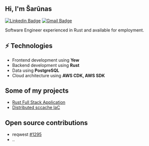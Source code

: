 <h2> Hi, I'm Šarūnas </h2>

[![Linkedin Badge](https://img.shields.io/badge/-sarunasgincas-blue?style=flat-square&logo=Linkedin&logoColor=white&link=https://www.linkedin.com/in/sarunas-gincas-a91676211/)](https://www.linkedin.com/in/sarunas-gincas-a91676211/) 
[![Gmail Badge](https://img.shields.io/badge/-sarunas.gincas@gmail.com-c14438?style=flat-square&logo=Gmail&logoColor=white&link=mailto:sarunas.gincas@gmail.com)](mailto:sarunas.gincas@gmail.com)

Software Engineer experienced in Rust and available for employment.

## ⚡ Technologies
- Frontend development using **Yew**
- Backend development using **Rust**
- Data using **PostgreSQL**
- Cloud architecture using **AWS CDK, AWS SDK**

## Some of my projects
- [Rust Full Stack Application](https://github.com/Saruniks/cdk-rust-full-stack-app)
- [Distributed sccache IaC](https://github.com/Saruniks/sccache-dist-cdktf)

## Open source contributions
- reqwest [#1295](https://github.com/seanmonstar/reqwest/issues/1295)
- ..  
